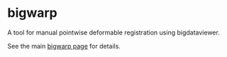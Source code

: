 # bigwarp
A tool for manual pointwise deformable registration using bigdataviewer.

See the main [bigwarp page](http://fiji.sc/BigWarp) for details.
